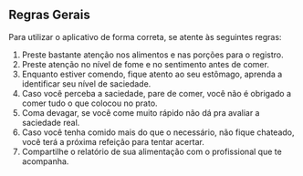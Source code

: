 ##  Regras Gerais

Para utilizar o aplicativo de forma correta, se atente às seguintes regras:
1. Preste bastante atenção nos alimentos e nas porções para o registro.
2. Preste atenção no nível de fome e no sentimento antes de comer.
3. Enquanto estiver comendo, fique atento ao seu estômago, aprenda a identificar seu nível de saciedade.
4. Caso você perceba a saciedade, pare de comer, você não é obrigado a comer tudo o que colocou no prato.
5. Coma devagar, se você come muito rápido não dá pra avaliar a saciedade real.
6. Caso você tenha comido mais do que o necessário, não fique chateado, você terá a próxima refeição para tentar acertar.
7. Compartilhe o relatório de sua alimentação com o profissional que te acompanha. 